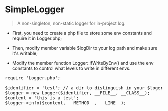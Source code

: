# SimpleLogger
> A non-singleton, non-static logger for in-project log.


+ First, you need to create a php file to store some env constants and require it in Logger.php;

+ Then, modify member variable $logDir to your log path and make sure it's writable;

+ Modify the member function Logger::ifWriteByEnv() and use the env constants to control what levels to write in different envs. 

<pre>
require 'Logger.php';

$identifier = 'test'; // a dir to distinguish in your $logerDir, e.g. /path/to/your-log-dir/test.
$logger = new Logger($identifier, __FILE__, __CLASS__);
$content = 'this is a test';
$logger->info($content, __METHOD__, __LINE__);
</pre>
